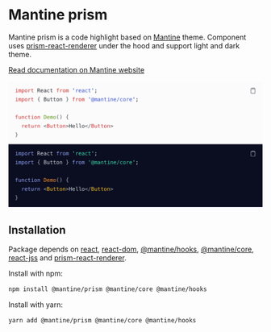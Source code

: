 # Mantine prism

Mantine prism is a code highlight based on [Mantine](https://mantine.dev/) theme. Component uses [prism-react-renderer](https://github.com/FormidableLabs/prism-react-renderer)
under the hood and support light and dark theme.

[Read documentation on Mantine website](https://mantine.dev/others/prism/)

![Demo](https://raw.githubusercontent.com/mantinedev/mantine/master/.demo/prism.png)

## Installation

Package depends on [react](https://www.npmjs.com/package/react), [react-dom](https://www.npmjs.com/package/react-dom), [@mantine/hooks](https://www.npmjs.com/package/@mantine/hooks), [@mantine/core](https://www.npmjs.com/package/@mantine/core), [react-jss](https://www.npmjs.com/package/react-jss) and [prism-react-renderer](https://www.npmjs.com/package/prism-react-renderer).

Install with npm:

```sh
npm install @mantine/prism @mantine/core @mantine/hooks
```

Install with yarn:

```sh
yarn add @mantine/prism @mantine/core @mantine/hooks
```

